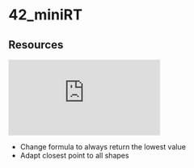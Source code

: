 # 42_miniRT

## Resources

![Shapes and Intersections](https://hugi.scene.org/online/hugi24/coding%20graphics%20chris%20dragan%20raytracing%20shapes.htm)

- Change formula to always return the lowest value
- Adapt closest point to all shapes